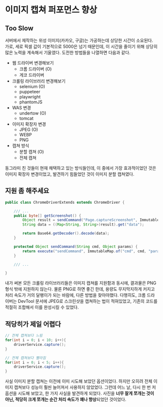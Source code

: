 # 이미지 캡쳐 퍼포먼스 향상
## Too Slow
서버에서 제작하는 위성 이미지(카카오, 구글)는 가공하는데 상당한 시간이 소요된다.
가로, 세로 픽셀 값이 기본적으로 5000은 넘기 때문인데, 이 시간을 줄이기 위해 상당히 많은 노력을 계속해서 기울였다.
도전한 방법들을 나열하면 다음과 같다.

- 웹 드라이버 변경해보기
    - 크롬 드라이버 (O)
    - 게코 드라이버
- 크롤링 라이브러리 변경해보기
    - selenium (O)
    - puppeteer
    - playwright
    - phantomJS 
- WAS 변경
    - undertow (O) 
    - tomcat
- 이미지 확장자 변경
    - JPEG (O)
    - WEBP
    - PNG
- 캡쳐 방식
    - 분할 캡쳐 (O)
    - 전체 캡쳐

동그라미 친 것들이 현재 채택하고 있는 방식들인데,
이 중에서 가장 효과적이었던 것은 이미지 확장자 변경이었고, 
발견하기 힘들었던 것이 이미지 분할 캡쳐였다.

## 지원 좀 해주세요
```java
public class ChromeDriverExtends extends ChromeDriver {

    /// ...
    public byte[] getScreenshot() {
        Object result = sendCommand("Page.captureScreenshot", ImmutableMap.of("format", "jpeg"));
        String data = ((Map<String, String>)result).get("data");

        return Base64.getDecoder().decode(data);
    }

    protected Object sendCommand(String cmd, Object params) {
        return execute("sendCommand", ImmutableMap.of("cmd", cmd, "params", params)).getValue();
    }

    /// ...

}
```
내가 써본 모든 크롤링 라이브러리들은 이미지 캡쳐를 지원함과 동시에, 결과물은 PNG 형식 밖에 지원하지 않는다. 물론 PNG로 하면 좋긴 한데, 용량도 무지막지하게 커지고 처리 속도가 거의 달팽이가 되는 바람에, 다른 방법을 찾아야했다. 다행히도, 크롬 드라이버는 DevTool 문서에 JPEG로 스크린샷을 캡쳐하는 법이 적혀있었고, 기존의 코드를 적절히 조합해서 이를 완성시킬 수 있었다.


## 적당히가 제일 어렵다
```java
// 전체 캡쳐보다 느림
for(int i = 0; i < 10; i++){
    driverService.capture();
}

// 전체 캡쳐보다 빨라짐
for(int i = 0; i < 5; i++){
    driverService.capture();
}
```

사실 이미지 분할 캡쳐는 이전에 이미 시도해 보았던 옵션이었다.
하지만 오히려 전체 이미지 캡쳐보다 성능이 훨씬 늘어져서 사용하지 않았었다.
그런데 어느 날, 다시 한 번 저 옵션을 시도해 보았고, 한 가지 사실을 발견하게 되었다.
사진을 <strong>너무 잘게 쪼개는 것이 아닌, 적당히 크게 쪼개는 순간 처리 속도가 꽤나 향상</strong>되었던 것이었다.

